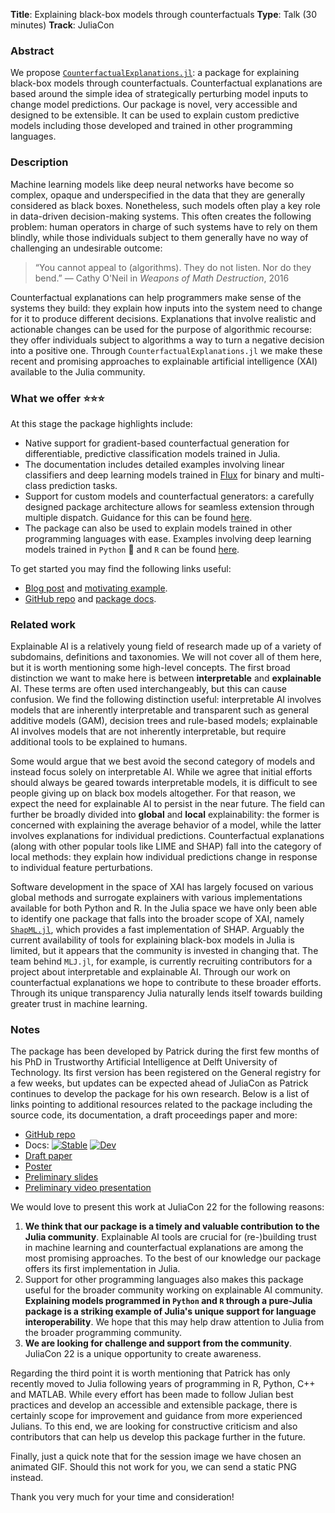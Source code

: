 **Title**: Explaining black-box models through counterfactuals
**Type**: Talk (30 minutes)
**Track**: JuliaCon

### Abstract

We propose [`CounterfactualExplanations.jl`](https://www.paltmeyer.com/CounterfactualExplanations.jl/dev/): a package for explaining black-box models through counterfactuals. Counterfactual explanations are based around the simple idea of strategically perturbing model inputs to change model predictions. Our package is novel, very accessible and designed to be extensible. It can be used to explain custom predictive models including those developed and trained in other programming languages.

### Description

Machine learning models like deep neural networks have become so complex, opaque and underspecified in the data that they are generally considered as black boxes. Nonetheless, such models often play a key role in data-driven decision-making systems. This often creates the following problem: human operators in charge of such systems have to rely on them blindly, while those individuals subject to them generally have no way of challenging an undesirable outcome:

> “You cannot appeal to (algorithms). They do not listen. Nor do they bend.”
> — Cathy O'Neil in *Weapons of Math Destruction*, 2016

Counterfactual explanations can help programmers make sense of the systems they build: they explain how inputs into the system need to change for it to produce different decisions. Explanations that involve realistic and actionable changes can be used for the purpose of algorithmic recourse: they offer individuals subject to algorithms a way to turn a negative decision into a positive one. Through `CounterfactualExplanations.jl` we make these recent and promising approaches to explainable artificial intelligence (XAI) available to the Julia community.

### What we offer ⭐⭐⭐

At this stage the package highlights include:

- Native support for gradient-based counterfactual generation for differentiable, predictive classification models trained in Julia.
- The documentation includes detailed examples involving linear classifiers and deep learning models trained in [Flux](https://fluxml.ai/) for binary and multi-class prediction tasks.
- Support for custom models and counterfactual generators: a carefully designed package architecture allows for seamless extension through multiple dispatch. Guidance for this can be found [here](https://www.paltmeyer.com/CounterfactualExplanations.jl/dev/tutorials/models/). 
- The package can also be used to explain models trained in other programming languages with ease. Examples involving deep learning models trained in `Python` 🐍 and `R` can be found [here](https://www.paltmeyer.com/CounterfactualExplanations.jl/dev/tutorials/interop/).

To get started you may find the following links useful:

- [Blog post](https://towardsdatascience.com/individual-recourse-for-black-box-models-5e9ed1e4b4cc) and [motivating example](https://www.paltmeyer.com/CounterfactualExplanations.jl/dev/cats_dogs/).
- [GitHub repo](https://github.com/pat-alt/CounterfactualExplanations.jl) and [package docs](https://www.paltmeyer.com/CounterfactualExplanations.jl/dev/).

### Related work

Explainable AI is a relatively young field of research made up of a variety of subdomains, definitions and taxonomies. We will not cover all of them here, but it is worth mentioning some high-level concepts. The first broad distinction we want to make here is between **interpretable** and **explainable** AI. These terms are often used interchangeably, but this can cause confusion. We find the following distinction useful: interpretable AI involves models that are inherently interpretable and transparent such as general additive models (GAM), decision trees and rule-based models; explainable AI involves models that are not inherently interpretable, but require additional tools to be explained to humans. 

Some would argue that we best avoid the second category of models and instead focus solely on interpretable AI. While we agree that initial efforts should always be geared towards interpretable models, it is difficult to see people giving up on black box models altogether. For that reason, we expect the need for explainable AI to persist in the near future. The field can further be broadly divided into **global** and **local** explainability: the former is concerned with explaining the average behavior of a model, while the latter involves explanations for individual predictions. Counterfactual explanations (along with other popular tools like LIME and SHAP) fall into the category of local methods: they explain how individual predictions change in response to individual feature perturbations.  

Software development in the space of XAI has largely focused on various global methods and surrogate explainers with various implementations available for both Python and R. In the Julia space we have only been able to identify one package that falls into the broader scope of XAI, namely [`ShapML.jl`](https://github.com/nredell/ShapML.jl), which provides a fast implementation of SHAP. Arguably the current availability of tools for explaining black-box models in Julia is limited, but it appears that the community is invested in changing that. The team behind `MLJ.jl`, for example, is currently recruiting contributors for a project about interpretable and explainable AI. Through our work on counterfactual explanations we hope to contribute to these broader efforts. Through its unique transparency Julia naturally lends itself towards building greater trust in machine learning.

### Notes

The package has been developed by Patrick during the first few months of his PhD in Trustworthy Artificial Intelligence at Delft University of Technology. Its first version has been registered on the General registry for a few weeks, but updates can be expected ahead of JuliaCon as Patrick continues to develop the package for his own research. Below is a list of links pointing to additional resources related to the package including the source code, its documentation, a draft proceedings paper and more:

- [GitHub repo](https://github.com/pat-alt/CounterfactualExplanations.jl)
- Docs: [![Stable](https://img.shields.io/badge/docs-stable-blue.svg)](https://pat-alt.github.io/CounterfactualExplanations.jl/stable)
[![Dev](https://img.shields.io/badge/docs-dev-blue.svg)](https://pat-alt.github.io/CounterfactualExplanations.jl/dev)
- [Draft paper](https://github.com/pat-alt/CounterfactualExplanations.jl/blob/paper/paper/paper.pdf)
- [Poster]()
- [Preliminary slides](https://github.com/pat-alt/CounterfactualExplanations.jl/tree/dev/dev/presentation/juliacon.html)
- [Preliminary video presentation]()

We would love to present this work at JuliaCon 22 for the following reasons:

1. **We think that our package is a timely and valuable contribution to the Julia community**. Explainable AI tools are crucial for (re-)building trust in machine learning and counterfactual explanations are among the most promising approaches. To the best of our knowledge our package offers its first implementation in Julia.
2. Support for other programming languages also makes this package useful for the broader community working on explainable AI community. **Explaining models programmed in `Python` and `R` through a pure-Julia package is a striking example of Julia's unique support for language interoperability**. We hope that this may help draw attention to Julia from the broader programming community. 
3. **We are looking for challenge and support from the community**. JuliaCon 22 is a unique opportunity to create awareness. 

Regarding the third point it is worth mentioning that Patrick has only recently moved to Julia following years of programming in R, Python, C++ and MATLAB. While every effort has been made to follow Julian best practices and develop an accessible and extensible package, there is certainly scope for improvement and guidance from more experienced Julians. To this end, we are looking for constructive criticism and also contributors that can help us develop this package further in the future. 

Finally, just a quick note that for the session image we have chosen an animated GIF. Should this not work for you, we can send a static PNG instead. 

Thank you very much for your time and consideration!

